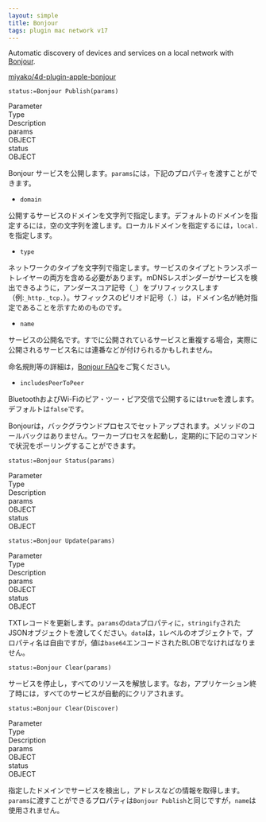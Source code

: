 ```yaml
---
layout: simple
title: Bonjour
tags: plugin mac network v17
---
```


Automatic discovery of devices and services on a local network with [Bonjour](https://developer.apple.com/bonjour/).

<!--more-->

[miyako/4d-plugin-apple-bonjour](https://github.com/miyako/4d-plugin-apple-bonjour/)

```
status:=Bonjour Publish(params)
```

<div class="grid">
  <div class="syntax-th cell cell--2">Parameter</div>
  <div class="syntax-th cell cell--2">Type</div>
  <div class="syntax-th cell cell--8">Description</div>
  <div class="syntax-td cell cell--2">params</div>
  <div class="syntax-td cell cell--2">OBJECT</div>
  <div class="syntax-td cell cell--8"></div>      
  <div class="syntax-td cell cell--2">status</div>
  <div class="syntax-td cell cell--2">OBJECT</div>
  <div class="syntax-td cell cell--8"></div>          
</div>

Bonjour サービスを公開します。``params``には，下記のプロパティを渡すことができます。

* ``domain``

公開するサービスのドメインを文字列で指定します。デフォルトのドメインを指定するには，空の文字列を渡します。ローカルドメインを指定するには，``local.``を指定します。

* ``type``

ネットワークのタイプを文字列で指定します。サービスのタイプとトランスポートレイヤーの両方を含める必要があります。mDNSレスポンダーがサービスを検出できるように，アンダースコア記号（``_``）をプリフィックスします（例:``_http._tcp.``）。サフィックスのピリオド記号（``.``）は，ドメイン名が絶対指定であることを示すためのものです。

* ``name``

サービスの公開名です。すでに公開されているサービスと重複する場合，実際に公開されるサービス名には連番などが付けられるかもしれません。

命名規則等の詳細は，[Bonjour FAQ](https://developer.apple.com/library/archive/documentation/Cocoa/Conceptual/NetServices/Articles/faq.html#//apple_ref/doc/uid/TP40008762-SW1)をご覧ください。

* ``includesPeerToPeer``

BluetoothおよびWi-Fiのピア・ツー・ピア交信で公開するには``true``を渡します。デフォルトは``false``です。

Bonjourは，バックグラウンドプロセスでセットアップされます。メソッドのコールバックはありません。ワーカープロセスを起動し，定期的に下記のコマンドで状況をポーリングすることができます。

```
status:=Bonjour Status(params)
```

<div class="grid">
  <div class="syntax-th cell cell--2">Parameter</div>
  <div class="syntax-th cell cell--2">Type</div>
  <div class="syntax-th cell cell--8">Description</div>
  <div class="syntax-td cell cell--2">params</div>
  <div class="syntax-td cell cell--2">OBJECT</div>
  <div class="syntax-td cell cell--8"></div>      
  <div class="syntax-td cell cell--2">status</div>
  <div class="syntax-td cell cell--2">OBJECT</div>
  <div class="syntax-td cell cell--8"></div>          
</div>

```
status:=Bonjour Update(params)
```

<div class="grid">
  <div class="syntax-th cell cell--2">Parameter</div>
  <div class="syntax-th cell cell--2">Type</div>
  <div class="syntax-th cell cell--8">Description</div>
  <div class="syntax-td cell cell--2">params</div>
  <div class="syntax-td cell cell--2">OBJECT</div>
  <div class="syntax-td cell cell--8"></div>      
  <div class="syntax-td cell cell--2">status</div>
  <div class="syntax-td cell cell--2">OBJECT</div>
  <div class="syntax-td cell cell--8"></div>          
</div>

TXTレコードを更新します。``params``の``data``プロパティに，``stringify``されたJSONオブジェクトを渡してください。``data``は，``1``レベルのオブジェクトで，プロパティ名は自由ですが，値は``base64``エンコードされたBLOBでなければなりません。

```
status:=Bonjour Clear(params)
```

サービスを停止し，すべてのリソースを解放します。なお，アプリケーション終了時には，すべてのサービスが自動的にクリアされます。

```
status:=Bonjour Clear(Discover)
```

<div class="grid">
  <div class="syntax-th cell cell--2">Parameter</div>
  <div class="syntax-th cell cell--2">Type</div>
  <div class="syntax-th cell cell--8">Description</div>
  <div class="syntax-td cell cell--2">params</div>
  <div class="syntax-td cell cell--2">OBJECT</div>
  <div class="syntax-td cell cell--8"></div>      
  <div class="syntax-td cell cell--2">status</div>
  <div class="syntax-td cell cell--2">OBJECT</div>
  <div class="syntax-td cell cell--8"></div>          
</div>

指定したドメインでサービスを検出し，アドレスなどの情報を取得します。``params``に渡すことができるプロパティは``Bonjour Publish``と同じですが，``name``は使用されません。

